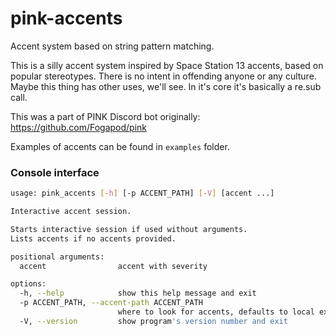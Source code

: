 # pink-accents

Accent system based on string pattern matching.

This is a silly accent system inspired by Space Station 13 accents, based on popular stereotypes. There is no intent in offending anyone or any culture. Maybe this thing has other uses, we'll see.
In it's core it's basically a re.sub call.

This was a part of PINK Discord bot originally: https://github.com/Fogapod/pink

Examples of accents can be found in `examples` folder.

### Console interface

```sh
usage: pink_accents [-h] [-p ACCENT_PATH] [-V] [accent ...]

Interactive accent session.

Starts interactive session if used without arguments.
Lists accents if no accents provided.

positional arguments:
  accent                accent with severity

options:
  -h, --help            show this help message and exit
  -p ACCENT_PATH, --accent-path ACCENT_PATH
                        where to look for accents, defaults to local example folder
  -V, --version         show program's version number and exit
```
